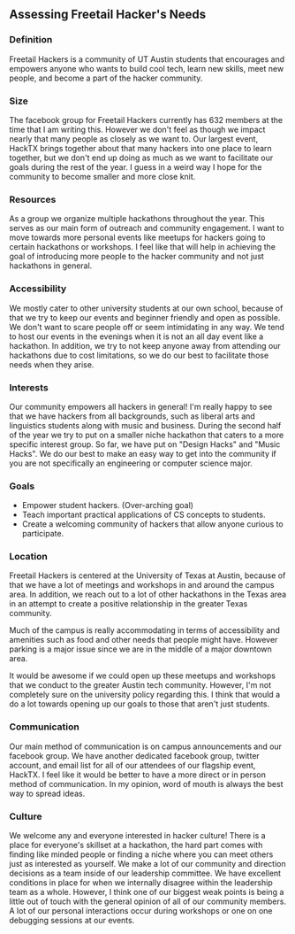 ## Assessing Freetail Hacker's Needs

### Definition
Freetail Hackers is a community of UT Austin students that encourages and empowers anyone who wants to build cool tech, learn new skills, meet new people, and become a part of the hacker community.

### Size
The facebook group for Freetail Hackers currently has 632 members at the time that I am writing this. However we don't feel as though we impact nearly that many people as closely as we want to. Our largest event, HackTX brings together about that many hackers into one place to learn together, but we don't end up doing as much as we want to facilitate our goals during the rest of the year. I guess in a weird way I hope for the community to become smaller and more close knit.

### Resources
As a group we organize multiple hackathons throughout the year. This serves as our main form of outreach and community engagement. I want to move towards more personal events like meetups for hackers going to certain hackathons or workshops. I feel like that will help in achieving the goal of introducing more people to the hacker community and not just hackathons in general.

### Accessibility
We mostly cater to other university students at our own school, because of that we try to keep our events and beginner friendly and open as possible. We don't want to scare people off or seem intimidating in any way. We tend to host our events in the evenings when it is not an all day event like a hackathon. In addition, we try to not keep anyone away from attending our hackathons due to cost limitations, so we do our best to facilitate those needs when they arise.

### Interests
Our community empowers all hackers in general! I'm really happy to see that we have hackers from all backgrounds, such as liberal arts and linguistics students along with music and business. During the second half of the year we try to put on a smaller niche hackathon that caters to a more specific interest group. So far, we have put on "Design Hacks" and "Music Hacks". We do our best to make an easy way to get into the community if you are not specifically an engineering or computer science major.

### Goals
- Empower student hackers. (Over-arching goal)
- Teach important practical applications of CS concepts to students.
- Create a welcoming community of hackers that allow anyone curious to participate.

### Location
Freetail Hackers is centered at the University of Texas at Austin, because of that we have a lot of meetings and workshops in and around the campus area. In addition, we reach out to a lot of other hackathons in the Texas area in an attempt to create a positive relationship in the greater Texas community.

Much of the campus is really accommodating in terms of accessibility and amenities such as food and other needs that people might have. However parking is a major issue since we are in the middle of a major downtown area.

It would be awesome if we could open up these meetups and workshops that we conduct to the greater Austin tech community. However, I'm not completely sure on the university policy regarding this. I think that would a do a lot towards opening up our goals to those that aren't just students.

### Communication
Our main method of communication is on campus announcements and our facebook group. We have another dedicated facebook group, twitter account, and email list for all of our attendees of our flagship event, HackTX. I feel like it would be better to have a more direct or in person method of communication. In my opinion, word of mouth is always the best way to spread ideas.

### Culture
We welcome any and everyone interested in hacker culture! There is a place for everyone's skillset at a hackathon, the hard part comes with finding like minded people or finding a niche where you can meet others just as interested as yourself. We make a lot of our community and direction decisions as a team inside of our leadership committee. We have excellent conditions in place for when we internally disagree within the leadership team as a whole. However, I think one of our biggest weak points is being a little out of touch with the general opinion of all of our community members. A lot of our personal interactions occur during workshops or one on one debugging sessions at our events.
